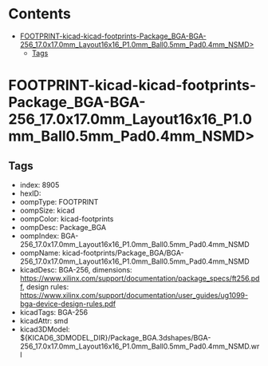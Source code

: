 



Contents
========

* [FOOTPRINT-kicad-kicad-footprints-Package_BGA-BGA-256_17.0x17.0mm_Layout16x16_P1.0mm_Ball0.5mm_Pad0.4mm_NSMD>](#footprint-kicad-kicad-footprints-package_bga-bga-256_170x170mm_layout16x16_p10mm_ball05mm_pad04mm_nsmd)
	* [Tags](#tags)

# FOOTPRINT-kicad-kicad-footprints-Package_BGA-BGA-256_17.0x17.0mm_Layout16x16_P1.0mm_Ball0.5mm_Pad0.4mm_NSMD>

## Tags

- index: 8905
- hexID: 
- oompType: FOOTPRINT
- oompSize: kicad
- oompColor: kicad-footprints
- oompDesc: Package_BGA
- oompIndex: BGA-256_17.0x17.0mm_Layout16x16_P1.0mm_Ball0.5mm_Pad0.4mm_NSMD
- oompName: kicad-footprints/Package_BGA/BGA-256_17.0x17.0mm_Layout16x16_P1.0mm_Ball0.5mm_Pad0.4mm_NSMD
- kicadDesc: BGA-256, dimensions: https://www.xilinx.com/support/documentation/package_specs/ft256.pdf, design rules: https://www.xilinx.com/support/documentation/user_guides/ug1099-bga-device-design-rules.pdf
- kicadTags: BGA-256
- kicadAttr: smd
- kicad3DModel: ${KICAD6_3DMODEL_DIR}/Package_BGA.3dshapes/BGA-256_17.0x17.0mm_Layout16x16_P1.0mm_Ball0.5mm_Pad0.4mm_NSMD.wrl
